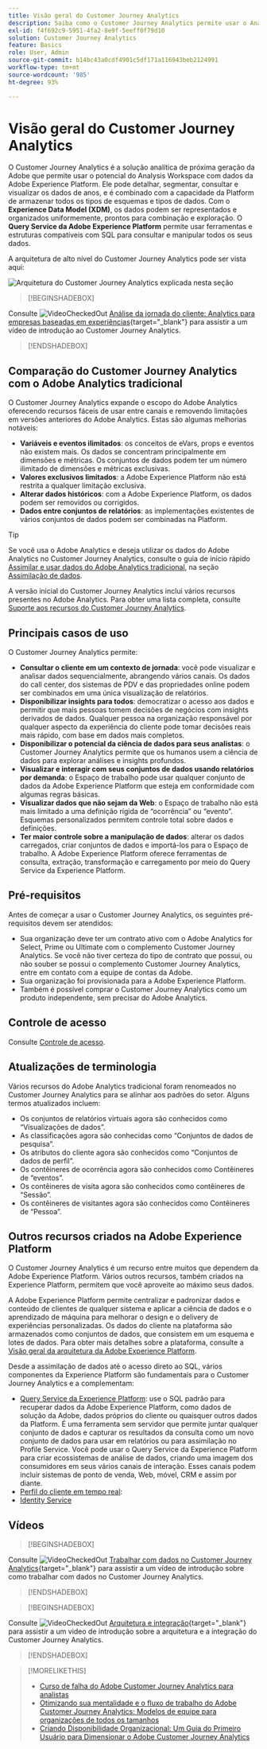 ```yaml
---
title: Visão geral do Customer Journey Analytics
description: Saiba como o Customer Journey Analytics permite usar o Analysis Workspace com dados da Experience Platform.
exl-id: f4f692c9-5951-4fa2-8e9f-5eeff0f79d10
solution: Customer Journey Analytics
feature: Basics
role: User, Admin
source-git-commit: b14bc43a0cdf4901c5df171a116943beb2124991
workflow-type: tm+mt
source-wordcount: '985'
ht-degree: 93%

---
```


# Visão geral do Customer Journey Analytics

O Customer Journey Analytics é a solução analítica de próxima geração da Adobe que permite usar o potencial do Analysis Workspace com dados da Adobe Experience Platform. Ele pode detalhar, segmentar, consultar e visualizar os dados de anos, e é combinado com a capacidade da Platform de armazenar todos os tipos de esquemas e tipos de dados. Com o **Experience Data Model (XDM)**, os dados podem ser representados e organizados uniformemente, prontos para combinação e exploração. O **Query Service da Adobe Experience Platform** permite usar ferramentas e estruturas compatíveis com SQL para consultar e manipular todos os seus dados.

A arquitetura de alto nível do Customer Journey Analytics pode ser vista aqui:

![Arquitetura do Customer Journey Analytics explicada nesta seção](assets/cja-architecture.png)


>[!BEGINSHADEBOX]

Consulte ![VideoCheckedOut](/help/assets/icons/VideoCheckedOut.svg) [Análise da jornada do cliente: Analytics para empresas baseadas em experiências](https://video.tv.adobe.com/v/30090/?quality=12&learn=on){target="_blank"} para assistir a um vídeo de introdução ao Customer Journey Analytics.

>[!ENDSHADEBOX]


## Comparação do Customer Journey Analytics com o Adobe Analytics tradicional

O Customer Journey Analytics expande o escopo do Adobe Analytics oferecendo recursos fáceis de usar entre canais e removendo limitações em versões anteriores do Adobe Analytics. Estas são algumas melhorias notáveis:

* **Variáveis e eventos ilimitados**: os conceitos de eVars, props e eventos não existem mais. Os dados se concentram principalmente em dimensões e métricas. Os conjuntos de dados podem ter um número ilimitado de dimensões e métricas exclusivas.
* **Valores exclusivos limitados**: a Adobe Experience Platform não está restrita a qualquer limitação exclusiva.
* **Alterar dados históricos**: com a Adobe Experience Platform, os dados podem ser removidos ou corrigidos.
* **Dados entre conjuntos de relatórios**: as implementações existentes de vários conjuntos de dados podem ser combinadas na Platform.

>[!TIP]
>
>Se você usa o Adobe Analytics e deseja utilizar os dados do Adobe Analytics no Customer Journey Analytics, consulte o guia de início rápido [Assimilar e usar dados do Adobe Analytics tradicional](../data-ingestion/analytics.md), na seção [Assimilação de dados](../data-ingestion/data-ingestion.md).

A versão inicial do Customer Journey Analytics inclui vários recursos presentes no Adobe Analytics. Para obter uma lista completa, consulte [Suporte aos recursos do Customer Journey Analytics](/help/getting-started/aa-vs-cja/cja-aa.md).

## Principais casos de uso

O Customer Journey Analytics permite:

* **Consultar o cliente em um contexto de jornada**: você pode visualizar e analisar dados sequencialmente, abrangendo vários canais. Os dados do call center, dos sistemas de PDV e das propriedades online podem ser combinados em uma única visualização de relatórios.
* **Disponibilizar insights para todos**: democratizar o acesso aos dados e permitir que mais pessoas tomem decisões de negócios com insights derivados de dados. Qualquer pessoa na organização responsável por qualquer aspecto da experiência do cliente pode tomar decisões reais mais rápido, com base em dados mais completos.
* **Disponibilizar o potencial da ciência de dados para seus analistas**: o Customer Journey Analytics permite que os humanos usem a ciência de dados para explorar análises e insights profundos.
* **Visualizar e interagir com seus conjuntos de dados usando relatórios por demanda**: o Espaço de trabalho pode usar qualquer conjunto de dados da Adobe Experience Platform que esteja em conformidade com algumas regras básicas.
* **Visualizar dados que não sejam da Web**: o Espaço de trabalho não está mais limitado a uma definição rígida de “ocorrência” ou “evento”. Esquemas personalizados permitem controle total sobre dados e definições.
* **Ter maior controle sobre a manipulação de dados**: alterar os dados carregados, criar conjuntos de dados e importá-los para o Espaço de trabalho. A Adobe Experience Platform oferece ferramentas de consulta, extração, transformação e carregamento por meio do Query Service da Experience Platform.

## Pré-requisitos

Antes de começar a usar o Customer Journey Analytics, os seguintes pré-requisitos devem ser atendidos:

* Sua organização deve ter um contrato ativo com o Adobe Analytics for Select, Prime ou Ultimate com o complemento Customer Journey Analytics. Se você não tiver certeza do tipo de contrato que possui, ou não souber se possui o complemento Customer Journey Analytics, entre em contato com a equipe de contas da Adobe.
* Sua organização foi provisionada para a Adobe Experience Platform.
* Também é possível comprar o Customer Journey Analytics como um produto independente, sem precisar do Adobe Analytics.

## Controle de acesso

Consulte [Controle de acesso](/help/technotes/access-control.md).

## Atualizações de terminologia

Vários recursos do Adobe Analytics tradicional foram renomeados no Customer Journey Analytics para se alinhar aos padrões do setor. Alguns termos atualizados incluem:

* Os conjuntos de relatórios virtuais agora são conhecidos como “Visualizações de dados”.
* As classificações agora são conhecidas como “Conjuntos de dados de pesquisa”.
* Os atributos do cliente agora são conhecidos como “Conjuntos de dados de perfil”.
* Os contêineres de ocorrência agora são conhecidos como Contêineres de “eventos”.
* Os contêineres de visita agora são conhecidos como contêineres de “Sessão”.
* Os contêineres de visitantes agora são conhecidos como Contêineres de “Pessoa”.

## Outros recursos criados na Adobe Experience Platform

O Customer Journey Analytics é um recurso entre muitos que dependem da Adobe Experience Platform. Vários outros recursos, também criados na Experience Platform, permitem que você aproveite ao máximo seus dados.

A Adobe Experience Platform permite centralizar e padronizar dados e conteúdo de clientes de qualquer sistema e aplicar a ciência de dados e o aprendizado de máquina para melhorar o design e o delivery de experiências personalizadas. Os dados do cliente na plataforma são armazenados como conjuntos de dados, que consistem em um esquema e lotes de dados. Para obter mais detalhes sobre a plataforma, consulte a [Visão geral da arquitetura da Adobe Experience Platform](https://experienceleague.adobe.com/docs/platform-learn/tutorials/intro-to-platform/basic-architecture.html?lang=pt-BR).

Desde a assimilação de dados até o acesso direto ao SQL, vários componentes da Experience Platform são fundamentais para o Customer Journey Analytics e a complementam:

* [Query Service da Experience Platform](https://experienceleague.adobe.com/docs/experience-platform/query/home.html?lang=pt-BR): use o SQL padrão para recuperar dados da Adobe Experience Platform, como dados de solução da Adobe, dados próprios do cliente ou quaisquer outros dados da Platform. É uma ferramenta sem servidor que permite juntar qualquer conjunto de dados e capturar os resultados da consulta como um novo conjunto de dados para usar em relatórios ou para assimilação no Profile Service. Você pode usar o Query Service da Experience Platform para criar ecossistemas de análise de dados, criando uma imagem dos consumidores em seus vários canais de interação. Esses canais podem incluir sistemas de ponto de venda, Web, móvel, CRM e assim por diante.
* [Perfil do cliente em tempo real](https://experienceleague.adobe.com/docs/experience-platform/profile/home.html?lang=pt-BR):
* [Identity Service](https://experienceleague.adobe.com/docs/experience-platform/identity/home.html?lang=pt-BR)

## Vídeos

>[!BEGINSHADEBOX]

Consulte ![VideoCheckedOut](/help/assets/icons/VideoCheckedOut.svg) [Trabalhar com dados no Customer Journey Analytics](https://video.tv.adobe.com/v/32112/?quality=12&learn=on){target="_blank"} para assistir a um vídeo de introdução sobre como trabalhar com dados no Customer Journey Analytics.

>[!ENDSHADEBOX]

>[!BEGINSHADEBOX]

Consulte ![VideoCheckedOut](/help/assets/icons/VideoCheckedOut.svg) [Arquitetura e integração](https://video.tv.adobe.com/v/32483/?quality=12&learn=on){target="_blank"} para assistir a um video de introdução sobre a arquitetura e a integração do Customer Journey Analytics.

>[!ENDSHADEBOX]

>[!MORELIKETHIS]
>
>* [Curso de falha do Adobe Customer Journey Analytics para analistas](https://experienceleaguecommunities.adobe.com/t5/adobe-analytics-blogs/adobe-customer-journey-analytics-crash-course-for-analysts/ba-p/719261)
>* [Otimizando sua mentalidade e o fluxo de trabalho do Adobe Customer Journey Analytics: Modelos de equipe para organizações de todos os tamanhos](https://experienceleaguecommunities.adobe.com/t5/adobe-analytics-blogs/optimizing-your-mindset-and-adobe-customer-journey-analytics/ba-p/721456)
>* [Criando Disponibilidade Organizacional: Um Guia do Primeiro Usuário para Dimensionar o Adobe Customer Journey Analytics](https://experienceleaguecommunities.adobe.com/t5/adobe-analytics-blogs/building-organizational-readiness-a-people-first-guide-to/ba-p/723273)
